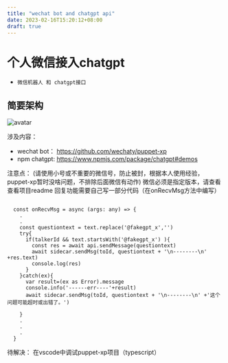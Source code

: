 ```yaml
---
title: "wechat bot and chatgpt api"
date: 2023-02-16T15:20:12+08:00
draft: true
---
```

# 个人微信接入chatgpt

  - ```微信机器人 和 chatgpt接口```


简要架构
---

![avatar](https://i.328888.xyz/2023/02/16/mqFS3.png)

涉及内容：

- wechat bot：
https://github.com/wechaty/puppet-xp
- npm chatgpt:
https://www.npmjs.com/package/chatgpt#demos


注意点：
(请使用小号或不重要的微信号，防止被封，根据本人使用经验，puppet-xp暂时没啥问题，不排除后面微信有动作)
微信必须是指定版本，请查看查看项目readme
回复功能需要自己写一部分代码（在onRecvMsg方法中编写）
```
   
  const onRecvMsg = async (args: any) => {
    .
    .
    const questiontext = text.replace('@fakegpt_x','')
    try{
      if(talkerId && text.startsWith('@fakegpt_x') ){
        const res = await api.sendMessage(questiontext)
        await sidecar.sendMsg(toId, questiontext + '\n--------\n' +res.text)
        console.log(res)
      }
    }catch(ex){
      var result=(ex as Error).message
      console.info('------err----'+result)    
      await sidecar.sendMsg(toId, questiontext + '\n--------\n' +'这个问题可能超时或出错了。')

    }
    .
    .
    .    
  }
```
待解决：
在vscode中调试puppet-xp项目（typescript）